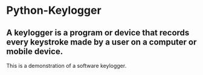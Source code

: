 # Python-Keylogger
A keylogger is a program or device that records every keystroke made by a user on a computer or mobile device.
----
This is a demonstration of a software keylogger.